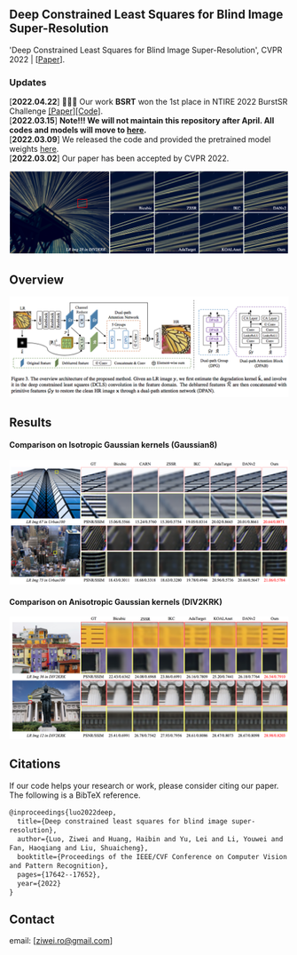 
## Deep Constrained Least Squares for Blind Image Super-Resolution


'Deep Constrained Least Squares for Blind Image Super-Resolution', CVPR 2022 | [[Paper](https://arxiv.org/pdf/2202.07508)].


### Updates
[**2022.04.22**] 🎉🎉🎉 Our work **BSRT** won the 1st place in NTIRE 2022 BurstSR Challenge [[Paper]](https://arxiv.org/abs/2204.08332)[[Code]](https://github.com/Algolzw/BSRT).        
[**2022.03.15**] **Note!!! We will not maintain this repository after April. All codes and models will move to [here](https://github.com/megvii-research/DCLS-SR).**  
[**2022.03.09**] We released the code and provided the pretrained model weights [here](https://drive.google.com/drive/folders/135xCCLWSylBaNxh6B3I_UnCeox8AkVzC?usp=sharing).  
[**2022.03.02**] Our paper has been accepted by CVPR 2022.


![DCLS](figs/ts.png)

## Overview

![DCLS](figs/framework.png)


## Results

#### Comparison on Isotropic Gaussian kernels (Gaussian8)
![ISO kernel](figs/fig_iso.png)

#### Comparison on Anisotropic Gaussian kernels (DIV2KRK)
![ANISO kernel](figs/fig_aniso.png)


## Citations
If our code helps your research or work, please consider citing our paper.
The following is a BibTeX reference.

```
@inproceedings{luo2022deep,
  title={Deep constrained least squares for blind image super-resolution},
  author={Luo, Ziwei and Huang, Haibin and Yu, Lei and Li, Youwei and Fan, Haoqiang and Liu, Shuaicheng},
  booktitle={Proceedings of the IEEE/CVF Conference on Computer Vision and Pattern Recognition},
  pages={17642--17652},
  year={2022}
}
```

## Contact
email: [ziwei.ro@gmail.com]
